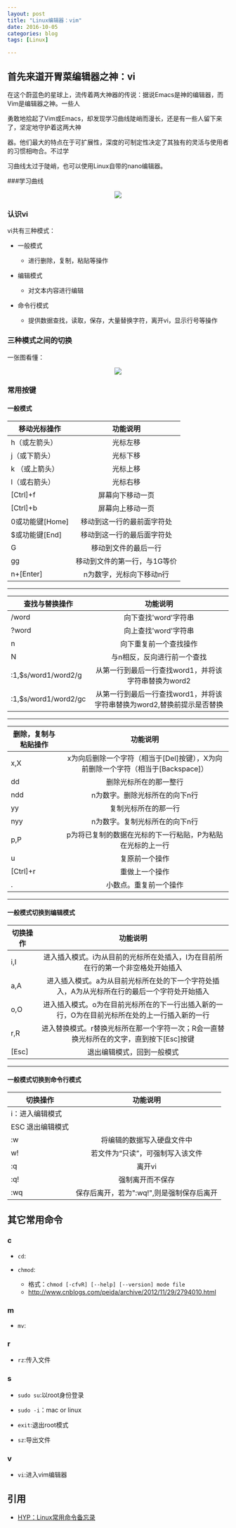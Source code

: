 ```yaml
---
layout: post
title: "Linux编辑器：vim"
date: 2016-10-05
categories: blog
tags: [Linux]

---
```



## 首先来道开胃菜编辑器之神：vi
在这个蔚蓝色的星球上，流传着两大神器的传说：据说Emacs是神的编辑器，而Vim是编辑器之神。一些人

勇敢地拾起了Vim或Emacs，却发现学习曲线陡峭而漫长，还是有一些人留下来了，坚定地守护着这两大神

器。他们最大的特点在于可扩展性，深度的可制定性决定了其独有的灵活与使用者的习惯相吻合。不过学

习曲线太过于陡峭，也可以使用Linux自带的nano编辑器。

###学习曲线
<center>
    <p><img src="https://raw.githubusercontent.com/squirrelmaster/squirrelmaster.github.io/master/img/learncurve.jpg" align="center"></p>
</center>

### 认识vi

vi共有三种模式：

- 一般模式
    + 进行删除，复制，粘贴等操作

- 编辑模式
    + 对文本内容进行编辑

- 命令行模式
    + 提供数据查找，读取，保存，大量替换字符，离开vi，显示行号等操作
    

### 三种模式之间的切换

一张图看懂：

<center>
    <p><img src="https://raw.githubusercontent.com/yphuang/yphuang.github.io/master/img/vi_switch.jpg" align="center"></p>
</center>


### 常用按键

#### 一般模式

| 移动光标操作 | 功能说明 |
|--------------|:--------:|
| h（或左箭头） | 光标左移 |
| j（或下箭头）| 光标下移 |
| k （或上箭头）|光标上移 |
|l（或右箭头）|光标右移|
|[Ctrl]+f| 屏幕向下移动一页|
|[Ctrl]+b|屏幕向上移动一页|
|0或功能键[Home]|移动到这一行的最前面字符处|
|$或功能键[End]|移动到这一行的最后面字符处|
|G|移动到文件的最后一行|
|gg|移动到文件的第一行，与1G等价|
|n+[Enter]|n为数字，光标向下移动n行|

***


| 查找与替换操作 | 功能说明 |
|--------------|:--------:|
| /word | 向下查找'word'字符串 |
|?word|向上查找'word'字符串|
|n|向下重复前一个查找操作|
|N|与n相反，反向进行前一个查找|
|:1,\$s/word1/word2/g|从第一行到最后一行查找word1，并将该字符串替换为word2|
|:1,\$s/word1/word2/gc|从第一行到最后一行查找word1，并将该字符串替换为word2,替换前提示是否替换|

***

| 删除，复制与粘贴操作 | 功能说明 |
|--------------|:--------:|
|x,X|x为向后删除一个字符（相当于[Del]按键），X为向前删除一个字符（相当于[Backspace]）|
|dd|删除光标所在的那一整行|
|ndd|n为数字。删除光标所在的向下n行|
|yy|复制光标所在的那一行|
|nyy|n为数字。复制光标所在的向下n行|
|p,P|p为将已复制的数据在光标的下一行粘贴，P为粘贴在光标的上一行|
|u|复原前一个操作|
|[Ctrl]+r|重做上一个操作|
|.|小数点。重复前一个操作|


***

#### 一般模式切换到编辑模式


| 切换操作 | 功能说明 |
|--------------|:--------:|
|i,I|进入插入模式。i为从目前的光标所在处插入，I为在目前所在行的第一个非空格处开始插入|
|a,A|进入插入模式。a为从目前光标所在处的下一个字符处插入，A为从光标所在行的最后一个字符处开始插入|
|o,O|进入插入模式。o为在目前光标所在的下一行出插入新的一行，O为在目前光标所在处的上一行插入新的一行|
|r,R|进入替换模式。r替换光标所在那一个字符一次；R会一直替换光标所在的文字，直到按下[Esc]按键|
|[Esc]|退出编辑模式，回到一般模式|


***

#### 一般模式切换到命令行模式


| 切换操作 | 功能说明 |
|--------------|:--------:|
|i：进入编辑模式|
|ESC 退出编辑模式|
|:w|将编辑的数据写入硬盘文件中|
|w!|若文件为“只读”，可强制写入该文件|
|:q|离开vi|
|:q!|强制离开而不保存|
|:wq|保存后离开，若为":wq!",则是强制保存后离开|





## 其它常用命令

### c

- `cd`:

- `chmod`:
    + 格式：`chmod [-cfvR] [--help] [--version] mode file  `
    + <http://www.cnblogs.com/peida/archive/2012/11/29/2794010.html>
    
### m

- `mv`:

### r

- `rz`:传入文件

### s

- `sudo su`:以root身份登录 

- `sudo -i`：mac or linux

- `exit`:退出root模式

- `sz`:导出文件

### v

- `vi`:进入vim编辑器


## 引用

- [HYP：Linux常用命令备忘录](http://yphuang.github.io/blog/2016/02/23/Linux-Command-Notes/)




